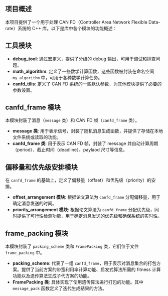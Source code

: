 ## 项目概述

本项目提供了一个用于处理 CAN FD（Controller Area Network Flexible Data-rate）系统的 C++ 库。以下是库中各个模块的功能概述：

## 工具模块

- **debug_tool**: 通过宏定义，提供了分级的 debug 输出，可用于调试和排查问题。
- **math_algorithm**: 定义了一些数学计算函数，这些函数被封装在命名空间 `my_algorithm` 中，可用于各种数学计算任务。
- **canfd_tilis**: 定义了 CAN FD 系统的一些默认参数，为其他模块提供了必要的参数设置。

## canfd_frame 模块

本模块封装了消息（`message` 类）和 CAN FD 帧（`canfd_frame` 类）。

- **message 类**: 用于表示信号，封装了随机消息生成函数，并提供了存储在本地文件系统或读取的功能。
- **canfd_frame 类**: 用于表示 CAN FD 帧，封装了 message 并自动计算周期（period）、截止时间（deadline）、paylaod 尺寸等信息。

## 偏移量和优先级安排模块

在 `canfd_frame` 的基础上，定义了偏移量（offset）和优先级（priority）的安排。

- **offset_arrangement 模块**: 根据论文算法为 `canfd_frame` 分配偏移量，用于确定消息发送的时间。
- **priority_arrangement 模块**: 根据论文算法为 `canfd_frame` 分配优先级，同时提供了可行性检测功能，用于确定消息发送的优先级和确保系统的实时性。

## frame_packing 模块

本模块封装了 `packing_scheme` 类和 `FramePacking` 类，它们位于文件 `frame_packing` 中。

- **packing_scheme**: 代表了一组 `canfd_frame`，用于表示对消息集合的打包方案。提供了当前方案的带宽利用率计算功能、启发式算法所需的 fitness 计算功能以及遗传算法生成子代方案的功能。
- **FramePacking 类**: 具体实现了使用遗传算法进行打包的功能。其中 `message_pack` 函数定义了迭代生成结果的方法。
